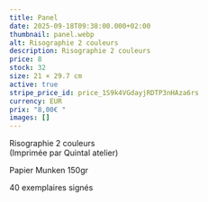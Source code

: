 ```yaml
---
title: Panel
date: 2025-09-18T09:38:00.000+02:00
thumbnail: panel.webp
alt: Risographie 2 couleurs
description: Risographie 2 couleurs
price: 8
stock: 32
size: 21 × 29.7 cm
active: true
stripe_price_id: price_1S9k4VGdayjRDTP3nHAza6rs
currency: EUR
prix: "8,00€ "
images: []
---
```

Risographie 2 couleurs\
(Imprimée par Quintal atelier)

<p class="date mb-0">Papier Munken 150gr</p>
<p class="date mb-3">40 exemplaires signés</p>
